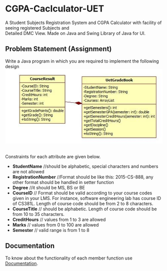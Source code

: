 # CGPA-Caclculator-UET
A Student Subjects Registration System and CGPA Calculator with facility of seeing registered Subjects and<br/> Detailed DMC View. Made on Java and Swing Library of Java for UI.

## Problem Statement (Assignment)
Write a Java program in which you are required to implement the following design<br />
![alt text](https://github.com/AdnanMuhib/CGPA-Caclculator-UET/blob/master/class%20diagram.PNG)

<br />Constraints for each attribute are given below. <br />
*  **StudentName** //should be alphabetic, special characters and numbers are not
allowed
*  **RegistrationNumber** //Format should be like this: 2015-CS-888, any other format
should be handled in setter function
* **Degree** //it should be MS, BS or BE
* **CourseID** // Format should be valid according to your course codes given in your
LMS. For instance, software engineering lab has course ID of CS381L. Length of
course code should be from 2 to 8 characters.
* **CourseTitle** // should be alphabetic. Length of course code should be from 10 to
35 characters.
* **CreditHours** // values from 1 to 3 are allowed
* **Marks** // values from 0 to 100 are allowed
* **Semester** // valid range is from 1 to 8
## Documentation
To know about the functionality of each member function use [Documentation](https://adnanmuhib.github.io/CGPA-Caclculator-UET/).


